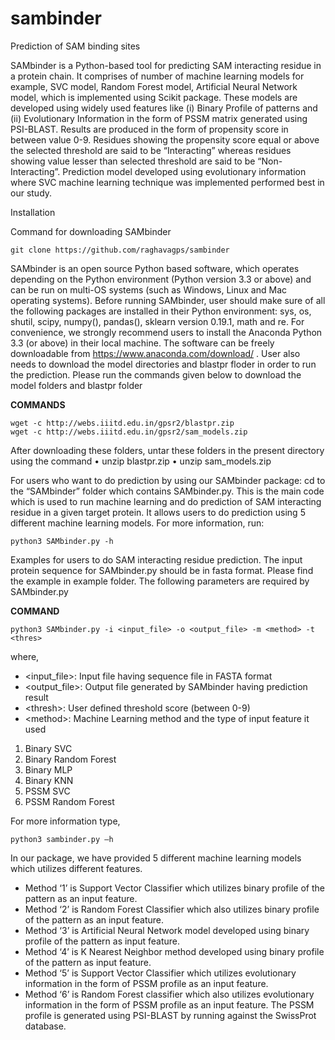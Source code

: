 # sambinder
Prediction of SAM binding sites

SAMbinder is a Python-based tool for predicting SAM interacting residue in a protein chain. It comprises of number of machine learning models for example, SVC model, Random Forest model, Artificial Neural Network model, which is implemented using Scikit package. These models are developed using widely used features like (i) Binary Profile of patterns and (ii) Evolutionary Information in the form of PSSM matrix generated using PSI-BLAST.
Results are produced in the form of propensity score in between value 0-9. Residues showing the propensity score equal or above the selected threshold are said to be “Interacting” whereas residues showing value lesser than selected threshold are said to be “Non-Interacting”. Prediction model developed using evolutionary information where SVC machine learning technique was implemented performed best in our study. 

Installation

Command for downloading SAMbinder
```
git clone https://github.com/raghavagps/sambinder
```

SAMbinder is an open source Python based software, which operates depending on the Python environment (Python version 3.3 or above) and can be run on multi-OS systems (such as Windows, Linux and Mac operating systems). Before running SAMbinder, user should make sure of all the following packages are installed in their Python environment: sys, os, shutil, scipy, numpy(), pandas(), sklearn version 0.19.1, math and re. For convenience, we strongly recommend users to install the Anaconda Python 3.3 (or above) in their local machine. The software can be freely downloadable from https://www.anaconda.com/download/ .
User also needs to download the model directories and blastpr floder in order to run the prediction. Please run the commands given below to download the model folders and blastpr folder

**COMMANDS**
```
wget -c http://webs.iiitd.edu.in/gpsr2/blastpr.zip 
wget -c http://webs.iiitd.edu.in/gpsr2/sam_models.zip  
```

After downloading these folders, untar these folders in the present directory using the command
• unzip blastpr.zip
•	unzip sam_models.zip

For users who want to do prediction by using our SAMbinder package:
cd to the “SAMbinder” folder which contains SAMbinder.py. This is the main code which is used to run machine learning and do prediction of SAM interacting residue in a given target protein. It allows users to do prediction using 5 different machine learning models. For more information, run:

```
python3 SAMbinder.py -h
```

Examples for users to do SAM interacting residue prediction.
The input protein sequence for SAMbinder.py should be in fasta format. Please find the example in example folder. The following parameters are required by SAMbinder.py

**COMMAND**
```
python3 SAMbinder.py -i <input_file> -o <output_file> -m <method> -t <thres>
```
where,
*	<input_file>: Input file having sequence file in FASTA format
*	<output_file>: Output file generated by SAMbinder having prediction result</br>
* \<thresh>: User defined threshold score (between 0-9)
* \<method>: Machine Learning method and the type of input feature it used
  
1. Binary SVC
2. Binary Random Forest
3. Binary MLP
4. Binary KNN
4. PSSM SVC
5. PSSM Random Forest


For more information type,
```
python3 sambinder.py –h
```

In our package, we have provided 5 different machine learning models which utilizes different features. 
- Method ‘1’ is Support Vector Classifier which utilizes binary profile of the pattern as an input feature.
- Method ‘2’ is Random Forest Classifier which also utilizes binary profile of the pattern as an input feature. 
- Method ‘3’ is Artificial Neural Network model developed using binary profile of the pattern as input feature. 
- Method ‘4’ is K Nearest Neighbor method developed using binary profile of the pattern as input feature.
- Method ‘5’ is Support Vector Classifier which utilizes evolutionary information in the form of PSSM profile as an input feature.
- Method ‘6’ is Random Forest classifier which also utilizes evolutionary information in the form of PSSM profile as an input feature. The PSSM profile is generated using PSI-BLAST by running against the SwissProt database.
